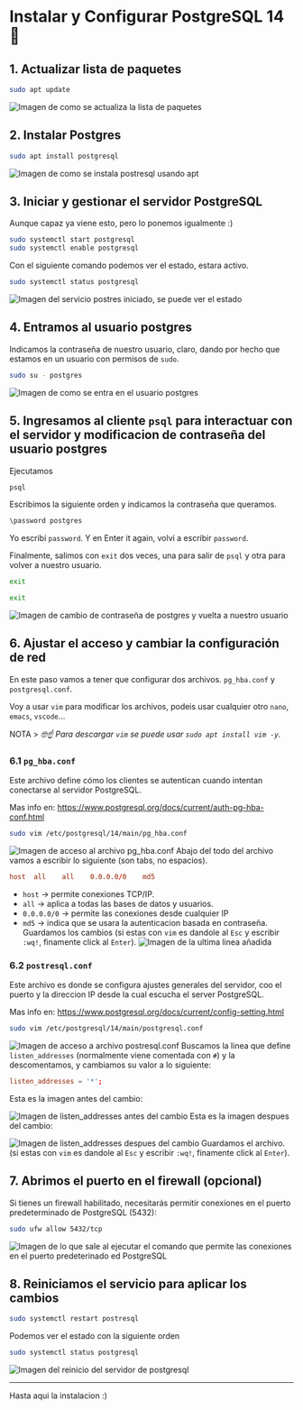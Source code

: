 # Instalar y Configurar PostgreSQL 14 🐘
## 1. Actualizar lista de paquetes
```bash
sudo apt update
```
![Imagen de como se actualiza la lista de paquetes](img/1.PNG)
## 2. Instalar Postgres
```bash
sudo apt install postgresql
```
![Imagen de como se instala postresql usando apt](img/2.PNG)
## 3. Iniciar y gestionar el servidor PostgreSQL
Aunque capaz ya viene esto, pero lo ponemos igualmente :)

```bash
sudo systemctl start postgresql
sudo systemctl enable postgresql
```
Con el siguiente comando podemos ver el estado, estara activo.
```bash
sudo systemctl status postgresql
```

![Imagen del servicio postres iniciado, se puede ver el estado](img/4.PNG)
## 4. Entramos al usuario postgres
Indicamos la contraseña de nuestro usuario, claro, dando por hecho que estamos en un usuario con permisos de `sudo`.
```bash
sudo su - postgres
```

![Imagen de como se entra en el usuario postgres](img/5.PNG)
## 5. Ingresamos al cliente `psql` para interactuar con el servidor y modificacion de contraseña del usuario postgres
Ejecutamos 
```bash
psql
```
Escribimos la siguiente orden y indicamos la contraseña que queramos.
```bash
\password postgres
```
Yo escribí `password`. Y en Enter it again, volví a escribir `password`.

Finalmente, salimos con `exit` dos veces, una para salir de `psql` y otra para volver a nuestro usuario.
```bash
exit
```
```bash
exit
```

![Imagen de cambio de contraseña de postgres y vuelta a nuestro usuario](img/8.PNG)
## 6. Ajustar el acceso y cambiar la configuración de red
En este paso vamos a tener que configurar dos archivos. `pg_hba.conf` y `postgresql.conf`.

Voy a usar `vim` para modificar los archivos, podeis usar cualquier otro `nano`, `emacs`, `vscode`...

NOTA > *🤓☝️ Para descargar `vim` se puede usar `sudo apt install vim -y`.*

### 6.1 `pg_hba.conf`
Este archivo define cómo los clientes se autentican cuando intentan conectarse al servidor PostgreSQL.

Mas info en: https://www.postgresql.org/docs/current/auth-pg-hba-conf.html

```bash
sudo vim /etc/postgresql/14/main/pg_hba.conf
```

![Imagen de acceso al archivo pg_hba.conf](img/9.PNG)
Abajo del todo del archivo vamos a escribir lo siguiente (son tabs, no espacios).
```conf
host  all    all    0.0.0.0/0    md5
```
- `host` -> permite conexiones TCP/IP.
- `all` -> aplica a todas las bases de datos y usuarios.
- `0.0.0.0/0` -> permite las conexiones desde cualquier IP
- `md5` -> indica que se usara la autenticacion basada en contraseña.
Guardamos los cambios (si estas con `vim` es dandole al `Esc` y escribir `:wq!`, finamente click al `Enter`).
![Imagen de la ultima linea añadida](img/10.PNG)
### 6.2 `postresql.conf`
Este archivo es donde se configura ajustes generales del servidor, coo el puerto y la direccion IP desde la cual escucha el server PostgreSQL.

Mas info en: https://www.postgresql.org/docs/current/config-setting.html

```bash
sudo vim /etc/postgresql/14/main/postgresql.conf
```

![Imagen de acceso a archivo postresql.conf](img/11.PNG)
Buscamos la linea que define `listen_addresses` (normalmente viene comentada con `#`) y la descomentamos, y cambiamos su valor a lo siguiente:
```conf
listen_addresses = '*';
```
Esta es la imagen antes del cambio:

![Imagen de listen_addresses antes del cambio](img/12.PNG)
Esta es la imagen despues del cambio:

![Imagen de listen_addresses despues del cambio](img/13.PNG)
Guardamos el archivo. (si estas con `vim` es dandole al `Esc` y escribir `:wq!`, finamente click al `Enter`).
## 7. Abrimos el puerto en el firewall (opcional)
Si tienes un firewall habilitado, necesitarás permitir conexiones en el puerto predeterminado de PostgreSQL (5432): 
```bash
sudo ufw allow 5432/tcp
```
![Imagen de lo que sale al ejecutar el comando que permite las conexiones en el puerto predeterinado ed PostgreSQL](img/15.PNG)
## 8. Reiniciamos el servicio para aplicar los cambios
```bash
sudo systemctl restart postresql
```
Podemos ver el estado con la siguiente orden
```bash
sudo systemctl status postgresql
```

![Imagen del reinicio del servidor de postgresql](img/14.PNG)

---
Hasta aqui la instalacion :)
